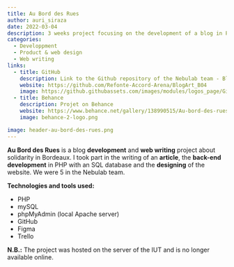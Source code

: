 ```yaml
---
title: Au Bord des Rues
author: auri_siraza
date: 2022-03-04
description: 3 weeks project focusing on the development of a blog in PHP
categories:
  - Developpment
  - Product & web design
  - Web writing
links:
  - title: GitHub
    description: Link to the Github repository of the Nebulab team - Blog'Art
    website: https://github.com/Refonte-Accord-Arena/BlogArt_B04
    image: https://github.githubassets.com/images/modules/logos_page/GitHub-Mark.png
  - title: Behance
    description: Projet on Behance
    website: https://www.behance.net/gallery/138990515/Au-bord-des-rues
    image: behance-2-logo.png

image: header-au-bord-des-rues.png
---
```


**Au Bord des Rues** is a blog **development** and **web writing** project about solidarity in Bordeaux. 
I took part in the writing of an **article**, the **back-end development** in PHP with an SQL database and the **designing** of the website. We were 5 in the Nebulab team.

**Technologies and tools used:**
  
* PHP
* mySQL
* phpMyAdmin (local Apache server)
* GitHub 
* Figma 
* Trello

**N.B.:** The project was hosted on the server of the IUT and is no longer available online.

